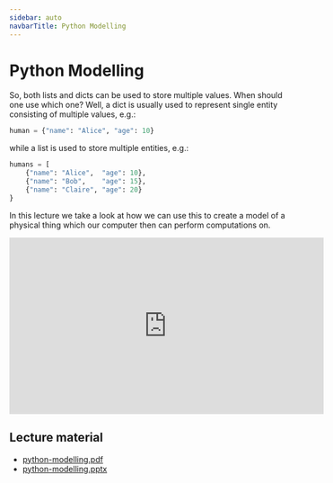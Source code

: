 ```yaml
---
sidebar: auto
navbarTitle: Python Modelling
---
```


# Python Modelling
So, both lists and dicts can be used to store multiple values. When should one use which one? Well, a dict is usually used to represent single entity consisting of multiple values, e.g.:

```python
human = {"name": "Alice", "age": 10}
```

while a list is used to store multiple entities, e.g.:

```python
humans = [
    {"name": "Alice",  "age": 10},
    {"name": "Bob",    "age": 15},
    {"name": "Claire", "age": 20}
}
```

In this lecture we take a look at how we can use this to create a model of a physical thing which our computer then can perform computations on.

<iframe width="560" height="314" src="https://www.youtube.com/embed/u5yb_itnywE" frameborder="0" allow="accelerometer; autoplay; encrypted-media; gyroscope; picture-in-picture" allowfullscreen></iframe>

## Lecture material
* [python-modelling.pdf](python-modelling.pdf)
* [python-modelling.pptx](python-modelling.pptx)